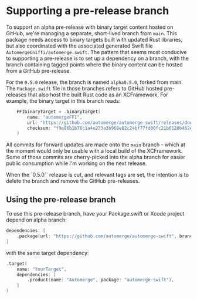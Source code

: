 # Supporting a pre-release branch

To support an alpha pre-release with binary target content hosted on GitHub, we're managing a separate, short-lived branch from `main`.
This package needs access to binary targets built with updated Rust libraries, but also coordinated with the associated generated Swift file `AutomergeUniffi/automerge.swift`.
The pattern that seems most conducive to supporting a pre-release is to set up a dependency on a branch, with the branch containing tagged points where the binary content can be hosted from a GitHub pre-release.

For the `0.5.0` release, the branch is named `alpha0.5.0`, forked from main. 
The `Package.swift` file in those branches refers to GitHub hosted pre-releases that also host the built Rust code as an XCFramework.
For example, the binary target in this branch reads:

```swift
    FFIbinaryTarget = .binaryTarget(
        name: "automergeFFI",
        url: "https://github.com/automerge/automerge-swift/releases/download/0.5.0-alpha3/automergeFFI.xcframework.zip",
        checksum: "f9e96b1b76c1a4e273a3b968e82c24bf77fd00fc21b0120b462ece4c0022fddb"
    )
```

All commits for forward updates are made onto the `main` branch - which at the moment would only be usable with a local build of the XCFramework.
Some of those commits are cherry-picked into the alpha branch for easier public consumption while I'm working on the next release.

When the `0.5.0`` release is cut, and relevant tags are set, the intention is to delete the branch and remove the GitHub pre-releases.

## Using the pre-release branch

To use this pre-release branch, have your Package.swift or Xcode project depend on alpha branch:

```swift
dependencies: [
    .package(url: "https://github.com/automerge/automerge-swift", branch: "alpha0.5.0")
]
```

with the same target dependency:

```swift
.target(
    name: "YourTarget",
    dependencies: [
        .product(name: "Automerge", package: "automerge-swift"),
    ]
)
```
